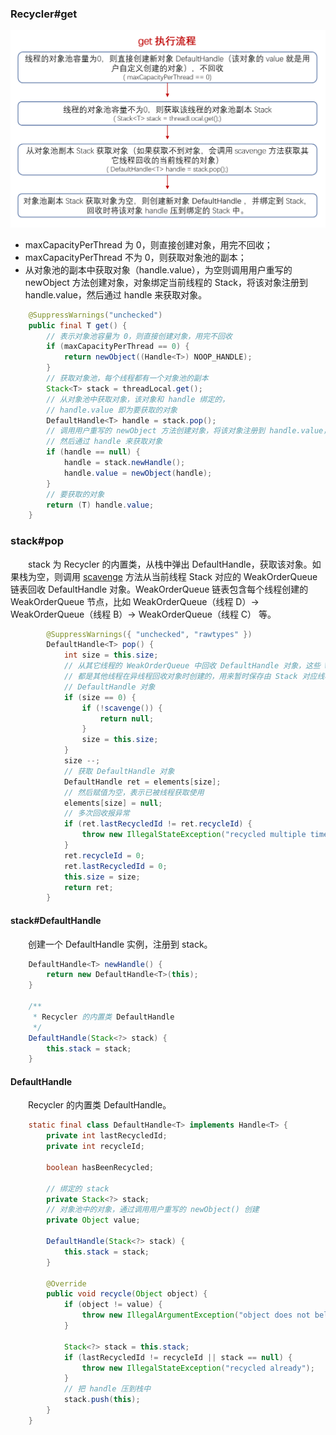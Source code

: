 ### Recycler#get

![avatar](photo_1.png)

- maxCapacityPerThread 为 0，则直接创建对象，用完不回收；
- maxCapacityPerThread 不为 0，则获取对象池的副本；
- 从对象池的副本中获取对象（handle.value），为空则调用用户重写的 newObject 方法创建对象，对象绑定当前线程的 Stack，将该对象注册到 handle.value，然后通过 handle 来获取对象。

```java
    @SuppressWarnings("unchecked")
    public final T get() {
        // 表示对象池容量为 0，则直接创建对象，用完不回收
        if (maxCapacityPerThread == 0) {
            return newObject((Handle<T>) NOOP_HANDLE);
        }
        // 获取对象池，每个线程都有一个对象池的副本
        Stack<T> stack = threadLocal.get();
        // 从对象池中获取对象，该对象和 handle 绑定的，
        // handle.value 即为要获取的对象
        DefaultHandle<T> handle = stack.pop();
        // 调用用户重写的 newObject 方法创建对象，将该对象注册到 handle.value，
        // 然后通过 handle 来获取对象
        if (handle == null) {
            handle = stack.newHandle();
            handle.value = newObject(handle);
        }
        // 要获取的对象
        return (T) handle.value;
    }
```


### stack#pop
　　stack 为 Recycler 的内置类，从栈中弹出 DefaultHandle，获取该对象。如果栈为空，则调用 [scavenge](https://github.com/martin-1992/Netty-Notes/blob/master/Recycler/scavenge.md) 方法从当前线程 Stack 对应的 WeakOrderQueue 链表回收 DefaultHandle 对象。WeakOrderQueue 链表包含每个线程创建的 WeakOrderQueue 节点，比如 WeakOrderQueue（线程 D）-> WeakOrderQueue（线程 B）-> WeakOrderQueue（线程 C） 等。

```java
        @SuppressWarnings({ "unchecked", "rawtypes" })
        DefaultHandle<T> pop() {
            int size = this.size;
            // 从其它线程的 WeakOrderQueue 中回收 DefaultHandle 对象，这些 WeakOrderQueue
            // 都是其他线程在异线程回收对象时创建的，用来暂时保存由 Stack 对应线程创建的
            // DefaultHandle 对象
            if (size == 0) {
                if (!scavenge()) {
                    return null;
                }
                size = this.size;
            }
            size --;
            // 获取 DefaultHandle 对象
            DefaultHandle ret = elements[size];
            // 然后赋值为空，表示已被线程获取使用
            elements[size] = null;
            // 多次回收报异常
            if (ret.lastRecycledId != ret.recycleId) {
                throw new IllegalStateException("recycled multiple times");
            }
            ret.recycleId = 0;
            ret.lastRecycledId = 0;
            this.size = size;
            return ret;
        }
```


#### stack#DefaultHandle
　　创建一个 DefaultHandle 实例，注册到 stack。

```java
    DefaultHandle<T> newHandle() {
        return new DefaultHandle<T>(this);
    }
    
    /**
     * Recycler 的内置类 DefaultHandle
     */
    DefaultHandle(Stack<?> stack) {
        this.stack = stack;
    }
```

#### DefaultHandle
　　Recycler 的内置类 DefaultHandle。

```java
    static final class DefaultHandle<T> implements Handle<T> {
        private int lastRecycledId;
        private int recycleId;

        boolean hasBeenRecycled;
        
        // 绑定的 stack
        private Stack<?> stack;
        // 对象池中的对象，通过调用用户重写的 newObject() 创建
        private Object value;

        DefaultHandle(Stack<?> stack) {
            this.stack = stack;
        }

        @Override
        public void recycle(Object object) {
            if (object != value) {
                throw new IllegalArgumentException("object does not belong to handle");
            }

            Stack<?> stack = this.stack;
            if (lastRecycledId != recycleId || stack == null) {
                throw new IllegalStateException("recycled already");
            }
            // 把 handle 压到栈中
            stack.push(this);
        }
    }
```
